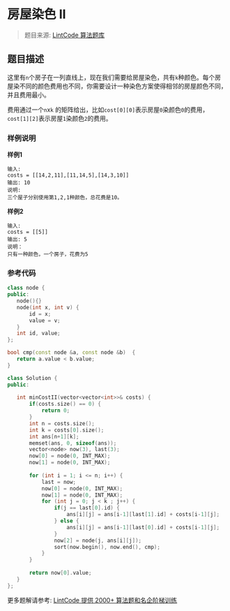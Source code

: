 # 房屋染色 II
 > 题目来源: [LintCode 算法题库](https://www.lintcode.com/problem/paint-house-ii/?utm_source=sc-github-wzz)
 ## 题目描述
 这里有`n`个房子在一列直线上，现在我们需要给房屋染色，共有`k`种颜色。每个房屋染不同的颜色费用也不同，你需要设计一种染色方案使得相邻的房屋颜色不同，并且费用最小。

费用通过一个`n`x`k` 的矩阵给出，比如`cost[0][0]`表示房屋`0`染颜色`0`的费用，`cost[1][2]`表示房屋`1`染颜色`2`的费用。
 ### 样例说明
 **样例1**

```plain
输入:
costs = [[14,2,11],[11,14,5],[14,3,10]]
输出: 10
说明:
三个屋子分别使用第1,2,1种颜色，总花费是10。
```

**样例2**

```plain
输入:
costs = [[5]]
输出: 5
说明：
只有一种颜色，一个房子，花费为5
```


 ### 参考代码
 ```cpp
class node {
public: 
    node(){}
    node(int x, int v) {
        id = x;
        value = v;
    }
    int id, value;
};

bool cmp(const node &a, const node &b)  {
    return a.value < b.value;
}

class Solution {
public:
    
    int minCostII(vector<vector<int>>& costs) {
        if(costs.size() == 0) {
            return 0;
        }
        int n = costs.size();
        int k = costs[0].size();
        int ans[n+1][k];
        memset(ans, 0, sizeof(ans));
        vector<node> now(3), last(3);
        now[0] = node(0, INT_MAX);
        now[1] = node(0, INT_MAX);
            
        for (int i = 1; i <= n; i++) {
            last = now;
            now[0] = node(0, INT_MAX);
            now[1] = node(0, INT_MAX);
            for (int j = 0; j < k ; j++) {
                if(j == last[0].id) {
                    ans[i][j] = ans[i-1][last[1].id] + costs[i-1][j]; 
                } else {
                    ans[i][j] = ans[i-1][last[0].id] + costs[i-1][j];
                }
                now[2] = node(j, ans[i][j]);
                sort(now.begin(), now.end(), cmp);
            }
        }
        
        return now[0].value;
    }
};
```
 更多题解请参考: [LintCode 提供 2000+ 算法题和名企阶梯训练](https://www.lintcode.com/problem/?utm_source=sc-github-wzz)